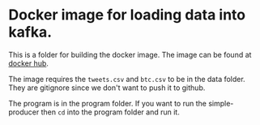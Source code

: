 # Docker image for loading data into kafka.
This is a folder for building the docker image. The image can be found at [docker hub](https://hub.docker.com/repository/docker/hschwrz/simple-producer/general).

The image requires the `tweets.csv` and `btc.csv` to be in the data folder. They are gitignore since we don't want to push it to github.

The program is in the program folder. If you want to run the simple-producer then `cd` into the program folder and run it.
